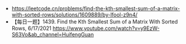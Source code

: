 - https://leetcode.cn/problems/find-the-kth-smallest-sum-of-a-matrix-with-sorted-rows/solutions/1609889/by-lfool-z9n4/
- 【每日一题】1439. Find the Kth Smallest Sum of a Matrix With Sorted Rows, 6/17/2021 https://www.youtube.com/watch?v=y9EzW-S63Vo&ab_channel=HuifengGuan